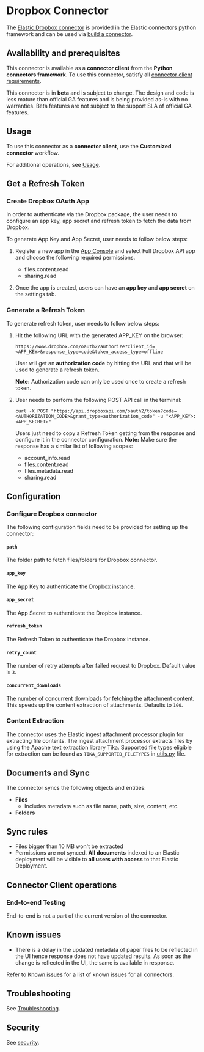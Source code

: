 # Dropbox Connector

The [Elastic Dropbox connector](../connectors/sources/dropbox.py) is provided in the Elastic connectors python framework and can be used via [build a connector](https://www.elastic.co/guide/en/enterprise-search/current/build-connector.html).

## Availability and prerequisites

This connector is available as a **connector client** from the **Python connectors framework**. To use this connector, satisfy all [connector client requirements](https://www.elastic.co/guide/en/enterprise-search/master/build-connector.html).

This connector is in **beta** and is subject to change. The design and code is less mature than official GA features and is being provided as-is with no warranties. Beta features are not subject to the support SLA of official GA features.

## Usage

To use this connector as a **connector client**, use the **Customized connector** workflow.

For additional operations, see [Usage](https://www.elastic.co/guide/en/enterprise-search/master/connectors-usage.html).

## Get a Refresh Token

### Create Dropbox OAuth App

In order to authenticate via the Dropbox package, the user needs to configure an app key, app secret and refresh token to fetch the data from Dropbox. 

To generate App Key and App Secret, user needs to follow below steps:
1. Register a new app in the [App Console](https://www.dropbox.com/developers/apps) and select Full Dropbox API app and choose the following required permissions.
    - files.content.read
    - sharing.read

2. Once the app is created, users can have an **app key** and **app secret** on the settings tab.

### Generate a Refresh Token

To generate refresh token, user needs to follow below steps:
1. Hit the following URL with the generated APP_KEY on the browser:
    ```shell
    https://www.dropbox.com/oauth2/authorize?client_id=<APP_KEY>&response_type=code&token_access_type=offline
    ```
    
    User will get an **authorization code** by hitting the URL and that will be used to generate a refresh token.

    **Note:** Authorization code can only be used once to create a refresh token.

2. User needs to perform the following POST API call in the terminal:
    ```shell
    curl -X POST "https://api.dropboxapi.com/oauth2/token?code=<AUTHORIZATION_CODE>&grant_type=authorization_code" -u "<APP_KEY>:<APP_SECRET>"
    ```
    Users just need to copy a Refresh Token getting from the response and configure it in the connector configuration.
    **Note:** Make sure the response has a similar list of following scopes:
    - account_info.read
    - files.content.read
    - files.metadata.read
    - sharing.read

## Configuration

### Configure Dropbox connector

The following configuration fields need to be provided for setting up the connector:

#### `path`

The folder path to fetch files/folders for Dropbox connector.

#### `app_key`

The App Key to authenticate the Dropbox instance.

#### `app_secret`

The App Secret to authenticate the Dropbox instance.

#### `refresh_token`

The Refresh Token to authenticate the Dropbox instance.

#### `retry_count`

The number of retry attempts after failed request to Dropbox. Default value is `3`.

#### `concurrent_downloads`

The number of concurrent downloads for fetching the attachment content. This speeds up the content extraction of attachments. Defaults to `100`.

### Content Extraction

The connector uses the Elastic ingest attachment processor plugin for extracting file contents. The ingest attachment processor extracts files by using the Apache text extraction library Tika. Supported file types eligible for extraction can be found as `TIKA_SUPPORTED_FILETYPES` in [utils.py](../connectors/utils.py) file.

## Documents and Sync

The connector syncs the following objects and entities:
- **Files**
    - Includes metadata such as file name, path, size, content, etc.
- **Folders**

## Sync rules

- Files bigger than 10 MB won't be extracted
- Permissions are not synced. **All documents** indexed to an Elastic deployment will be visible to **all users with access** to that Elastic Deployment.

## Connector Client operations

### End-to-end Testing

End-to-end is not a part of the current version of the connector.

## Known issues

- There is a delay in the updated metadata of paper files to be reflected in the UI hence response does not have updated results. As soon as the change is reflected in the UI, the same is available in response.

Refer to [Known issues](https://www.elastic.co/guide/en/enterprise-search/master/connectors-known-issues.html) for a list of known issues for all connectors.

## Troubleshooting

See [Troubleshooting](https://www.elastic.co/guide/en/enterprise-search/master/connectors-troubleshooting.html).

## Security

See [security](https://www.elastic.co/guide/en/enterprise-search/master/connectors-security.html).

